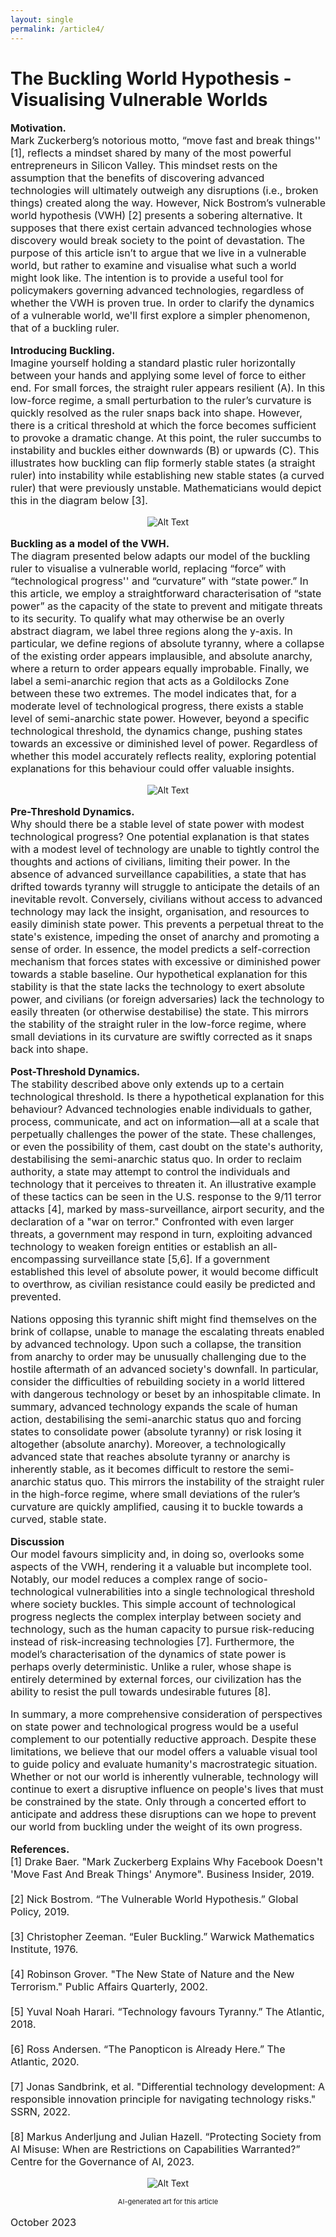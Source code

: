 ```yaml
---
layout: single
permalink: /article4/
---
```

<h1>The Buckling World Hypothesis - Visualising Vulnerable Worlds</h1>

<p style="font-size: 16px;"><b>Motivation.</b><br>
Mark Zuckerberg’s notorious motto, “move fast and break things'' [1], reflects a mindset shared by many of the most powerful entrepreneurs in Silicon Valley. This mindset rests on the assumption that the benefits of discovering advanced technologies will ultimately outweigh any disruptions (i.e., broken things) created along the way. However, Nick Bostrom’s vulnerable world hypothesis (VWH) [2] presents a sobering alternative. It supposes that there exist certain advanced technologies whose discovery would break society to the point of devastation. The purpose of this article isn’t to argue that we live in a vulnerable world, but rather to examine and visualise what such a world might look like. The intention is to provide a useful tool for policymakers governing advanced technologies, regardless of whether the VWH is proven true. In order to clarify the dynamics of a vulnerable world, we'll first explore a simpler phenomenon, that of a buckling ruler.<br> 

<p style="font-size: 16px;"><b>Introducing Buckling.</b><br>
Imagine yourself holding a standard plastic ruler horizontally between your hands and applying some level of force to either end. For small forces, the straight ruler appears resilient (A). In this low-force regime, a small perturbation to the ruler’s curvature is quickly resolved as the ruler snaps back into shape. However, there is a critical threshold at which the force becomes sufficient to provoke a dramatic change. At this point, the ruler succumbs to instability and buckles either downwards (B) or upwards (C). This illustrates how buckling can flip formerly stable states (a straight ruler) into instability while establishing new stable states (a curved ruler) that were previously unstable. Mathematicians would depict this in the diagram below [3].<br>

<p align="center">
  <img src="/art4_1.png" alt="Alt Text">
</p>

<p style="font-size: 16px;"><b>Buckling as a model of the VWH.</b><br>
The diagram presented below adapts our model of the buckling ruler to visualise a vulnerable world, replacing “force” with “technological progress'' and “curvature” with “state power.” In this article, we employ a straightforward characterisation of “state power” as the capacity of the state to prevent and mitigate threats to its security. To qualify what may otherwise be an overly abstract diagram, we label three regions along the y-axis. In particular, we define regions of absolute tyranny, where a collapse of the existing order appears implausible, and absolute anarchy, where a return to order appears equally improbable. Finally, we label a semi-anarchic region that acts as a Goldilocks Zone between these two extremes. The model indicates that, for a moderate level of technological progress, there exists a stable level of semi-anarchic state power. However, beyond a specific technological threshold, the dynamics change, pushing states towards an excessive or diminished level of power. Regardless of whether this model accurately reflects reality, exploring potential explanations for this behaviour could offer valuable insights.<br>

<p align="center">
  <img src="/art4_2.png" alt="Alt Text">
</p>

<p style="font-size: 16px;"><b>Pre-Threshold Dynamics.</b><br>
Why should there be a stable level of state power with modest technological progress? One potential explanation is that states with a modest level of technology are unable to tightly control the thoughts and actions of civilians, limiting their power. In the absence of advanced surveillance capabilities, a state that has drifted towards tyranny will struggle to anticipate the details of an inevitable revolt. Conversely, civilians without access to advanced technology may lack the insight, organisation, and resources to easily diminish state power. This prevents a perpetual threat to the state's existence, impeding the onset of anarchy and promoting a sense of order. In essence, the model predicts a self-correction mechanism that forces states with excessive or diminished power towards a stable baseline. Our hypothetical explanation for this stability is that the state lacks the technology to exert absolute power, and civilians (or foreign adversaries) lack the technology to easily threaten (or otherwise destabilise) the state. This mirrors the stability of the straight ruler in the low-force regime, where small deviations in its curvature are swiftly corrected as it snaps back into shape. <br>

<p style="font-size: 16px;"><b>Post-Threshold Dynamics.</b><br>
The stability described above only extends up to a certain technological threshold. Is there a hypothetical explanation for this behaviour? Advanced technologies enable individuals to gather, process, communicate, and act on information—all at a scale that perpetually challenges the power of the state. These challenges, or even the possibility of them, cast doubt on the state's authority, destabilising the semi-anarchic status quo. In order to reclaim authority, a state may attempt to control the individuals and technology that it perceives to threaten it. An illustrative example of these tactics can be seen in the U.S. response to the 9/11 terror attacks [4], marked by mass-surveillance, airport security, and the declaration of a "war on terror." Confronted with even larger threats, a government may respond in turn, exploiting advanced technology to weaken foreign entities or establish an all-encompassing surveillance state [5,6]. If a government established this level of absolute power, it would become difficult to overthrow, as civilian resistance could easily be predicted and prevented. <br>

<p style="font-size: 16px;">Nations opposing this tyrannic shift might find themselves on the brink of collapse, unable to manage the escalating threats enabled by advanced technology. Upon such a collapse, the transition from anarchy to order may be unusually challenging due to the hostile aftermath of an advanced society's downfall. In particular, consider the difficulties of rebuilding society in a world littered with dangerous technology or beset by an inhospitable climate. In summary, advanced technology expands the scale of human action, destabilising the semi-anarchic status quo and forcing states to consolidate power (absolute tyranny) or risk losing it altogether (absolute anarchy). Moreover, a technologically advanced state that reaches absolute tyranny or anarchy is inherently stable, as it becomes difficult to restore the semi-anarchic status quo. This mirrors the instability of the straight ruler in the high-force regime, where small deviations of the ruler’s curvature are quickly amplified, causing it to buckle towards a curved, stable state. <br>

<p style="font-size: 16px;"><b>Discussion</b><br>
Our model favours simplicity and, in doing so, overlooks some aspects of the VWH, rendering it a valuable but incomplete tool. Notably, our model reduces a complex range of socio-technological vulnerabilities into a single technological threshold where society buckles. This simple account of technological progress neglects the complex interplay between society and technology, such as the human capacity to pursue risk-reducing instead of risk-increasing technologies [7]. Furthermore, the model’s characterisation of the dynamics of state power is perhaps overly deterministic. Unlike a ruler, whose shape is entirely determined by external forces, our civilization has the ability to resist the pull towards undesirable futures [8]. <br>
  
<p style="font-size: 16px;">In summary, a more comprehensive consideration of perspectives on state power and technological progress would be a useful complement to our potentially reductive approach. Despite these limitations, we believe that our model offers a valuable visual tool to guide policy and evaluate humanity's macrostrategic situation. Whether or not our world is inherently vulnerable, technology will continue to exert a disruptive influence on people's lives that must be constrained by the state. Only through a concerted effort to anticipate and address these disruptions can we hope to prevent our world from buckling under the weight of its own progress. <br>
  
<p style="font-size: 16px;"><b>References.</b><br>
[1] Drake Baer. "Mark Zuckerberg Explains Why Facebook Doesn't 'Move Fast And Break Things' Anymore". Business Insider, 2019.  <br>
<br>
[2]  Nick Bostrom. “The Vulnerable World Hypothesis.” Global Policy, 2019.<br>
<br>
[3] Christopher Zeeman. “Euler Buckling.” Warwick Mathematics Institute, 1976.  <br>
<br>
[4] Robinson Grover. "The New State of Nature and the New Terrorism." Public Affairs Quarterly, 2002. <br>
<br>
[5] Yuval Noah Harari. “Technology favours Tyranny.” The Atlantic, 2018. <br>
<br>
[6] Ross Andersen. “The Panopticon is Already Here.” The Atlantic, 2020. <br>
<br>
[7]  Jonas Sandbrink, et al. "Differential technology development: A responsible innovation principle for navigating technology risks." SSRN, 2022. <br>
<br>
[8] Markus Anderljung and Julian Hazell. “Protecting Society from AI Misuse: When are Restrictions on Capabilities Warranted?” Centre for the Governance of AI, 2023. <br>

<p align="center">
  <img src="/art4_3.webp" alt="Alt Text">
</p>
<p align="center" style="font-size: 11px;"> AI-generated art for this article </p>
<p style="font-size: 16px;"> October 2023 </p>
